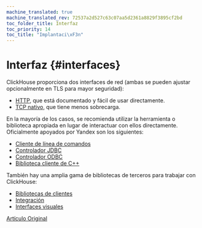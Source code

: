 ```yaml
---
machine_translated: true
machine_translated_rev: 72537a2d527c63c07aa5d2361a8829f3895cf2bd
toc_folder_title: Interfaz
toc_priority: 14
toc_title: "Implantaci\xF3n"
---
```


# Interfaz {#interfaces}

ClickHouse proporciona dos interfaces de red (ambas se pueden ajustar opcionalmente en TLS para mayor seguridad):

-   [HTTP](http.md), que está documentado y fácil de usar directamente.
-   [TCP nativo](tcp.md), que tiene menos sobrecarga.

En la mayoría de los casos, se recomienda utilizar la herramienta o biblioteca apropiada en lugar de interactuar con ellos directamente. Oficialmente apoyados por Yandex son los siguientes:

-   [Cliente de línea de comandos](cli.md)
-   [Controlador JDBC](jdbc.md)
-   [Controlador ODBC](odbc.md)
-   [Biblioteca cliente de C++](cpp.md)

También hay una amplia gama de bibliotecas de terceros para trabajar con ClickHouse:

-   [Bibliotecas de clientes](third-party/client_libraries.md)
-   [Integración](third-party/integrations.md)
-   [Interfaces visuales](third-party/gui.md)

[Artículo Original](https://clickhouse.tech/docs/en/interfaces/) <!--hide-->
